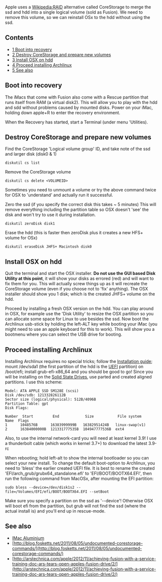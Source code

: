 Apple uses a [Wikipedia:RAID](https://en.wikipedia.org/wiki/RAID "wikipedia:RAID") alternative called CoreStorage to merge the ssd and hdd into a single logical volume (sold as Fusion). We need to remove this volume, so we can reinstall OSx to the hdd without using the ssd.

## Contents

*   [1 Boot into recovery](#Boot_into_recovery)
*   [2 Destroy CoreStorage and prepare new volumes](#Destroy_CoreStorage_and_prepare_new_volumes)
*   [3 Install OSX on hdd](#Install_OSX_on_hdd)
*   [4 Proceed installing Archlinux](#Proceed_installing_Archlinux)
*   [5 See also](#See_also)

## Boot into recovery

The iMacs that come with Fusion also come with a Rescue partition that runs itself from RAM (a virtual disk2). This will allow you to play with the hdd and sdd without problems caused by mounted disks. Power on your iMac, holding down apple+R to enter the recovery environment.

When the Recovery has started, start a Terminal (under menu 'Utilities).

## Destroy CoreStorage and prepare new volumes

Find the CoreStorage 'Logical volume group' ID, and take note of the ssd and larger disk (disk0 & 1)

```
diskutil cs list

```

Remove the CoreStorage volume

```
diskutil cs delete <VOLUMEID>

```

Sometimes you need to unmount a volume or try the above command twice for OSX to 'understand' and actually run it successful.

Zero the ssd (if you specify the correct disk this takes ~ 5 minutes) This will remove everything including the partition table so OSX doesn't 'see' the disk and won't try to use it during installation.

```
diskutil zeroDisk disk1

```

Erase the hdd (this is faster then zeroDisk plus it creates a new HFS+ volume for OSx)

```
diskutil eraseDisk JHFS+ Macintosh disk0

```

## Install OSX on hdd

Quit the terminal and start the OSX installer. **Do not use the GUI based Disk Utility at this point**, it will show your disks as errored (red) and will want to fix them for you. This will actually screw things up as it will recreate the CoreStorage volume (even if you choose not to 'fix' anything). The OSX installer should show you 1 disk; which is the created JHFS+ volume on the hdd.

Proceed by installing a fresh OSX version on the hdd. You can play around in OSX, for example use the 'Disk Utility' to resize the OSX partition so you can allocate some space for Linux to use besides the ssd. Now boot the Archlinux usb-stick by holding the left-ALT key while booting your iMac (you might need to use an apple keyboard for this to work). This will show you a bootmenu where you can select the USB drive for booting.

## Proceed installing Archlinux

Installing Archlinux requires no special tricks; follow the [Installation guide](/index.php/Installation_guide "Installation guide"); mount /dev/sda1 (the first partition of the hdd is the [UEFI](/index.php/UEFI "UEFI") partition) on /boot/efi; install grub-efi-x86_64 and you should be good to go! Since you will be installing on the [Solid State Drives](/index.php/Solid_State_Drives "Solid State Drives"), use parted and created aligned partitions. I use this scheme:

```
Model: ATA APPLE SSD SM128E (scsi)
Disk /dev/sdb: 121332826112B
Sector size (logical/physical): 512B/4096B
Partition Table: gpt
Disk Flags: 

Number  Start         End            Size           File system     Name  Flags
1      1048576B      16383999999B   16382951424B   linux-swap(v1)
2      16384000000B  121331777535B  104947777536B  ext4

```

Also, to use the internal network-card you will need at least kernel 3.9! I use a thunderbolt cable (which works in kernel 3.7+) to download the latest 3.9-rc

When rebooting; hold left-alt to show the internal bootloader so you can select your new install. To change the default boot-option to Archlinux, you need to 'bless' the earlier created UEFI file. It is best to rename the created 'EFI/arch_grub/grubx64_standalone.efi' to 'EFI/BOOT/BOOTX64.EFI', then run the following command from MacOSx, after mounting the EFI partition:

```
sudo bless --device=/dev/disk1s2 --file=/Volumes/EFI/efi/BOOT/BOOTX64.EFI --setBoot

```

Make sure you specify a partition on the ssd as '--device'! Otherwise OSX will boot efi from the partition, but grub will not find the ssd (where the actual install is) and you'll end up in rescue-mode.

## See also

*   [IMac Aluminium](/index.php/IMac_Aluminium "IMac Aluminium")
*   [http://blog.fosketts.net/2011/08/05/undocumented-corestorage-commands/](http://blog.fosketts.net/2011/08/05/undocumented-corestorage-commands/)
*   [http://arstechnica.com/apple/2012/11/achieving-fusion-with-a-service-training-doc-ars-tears-open-apples-fusion-drive/2/](http://arstechnica.com/apple/2012/11/achieving-fusion-with-a-service-training-doc-ars-tears-open-apples-fusion-drive/2/)